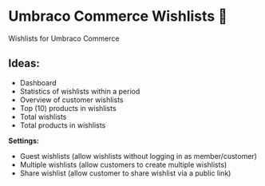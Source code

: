 # Umbraco Commerce Wishlists :memo:
Wishlists for Umbraco Commerce

## Ideas:

- Dashboard
- Statistics of wishlists within a period
- Overview of customer wishlists
- Top (10) products in wishlists
- Total wishlists
- Total products in wishlists

**Settings:**
- Guest wishlists (allow wishlists without logging in as member/customer)
- Multiple wishlists (allow customers to create multiple wishlists)
- Share wishlist (allow customer to share wishlist via a public link)
